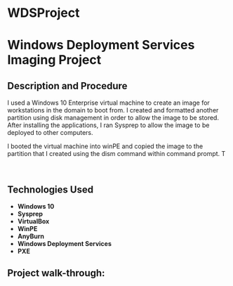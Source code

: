 # WDSProject

<h1>Windows Deployment Services Imaging Project</h1>

<h2>Description and Procedure</h2>
I used a Windows 10 Enterprise virtual machine to create an image for workstations in the domain to boot from. I created and formatted another partition using disk management in order to allow the image to be stored. After installing the applications, I ran Sysprep to allow the image to be deployed to other computers. 

I booted the virtual machine into winPE and copied the image to the partition that I created using the dism command within command prompt. T

<br />


<h2>Technologies Used</h2>

- <b>Windows 10</b>
- <b>Sysprep</b>
- <b>VirtualBox</b>
- <b>WinPE</b>
- <b>AnyBurn</b>
- <b>Windows Deployment Services</b>
- <b>PXE</b>


<h2>Project walk-through:</h2>
